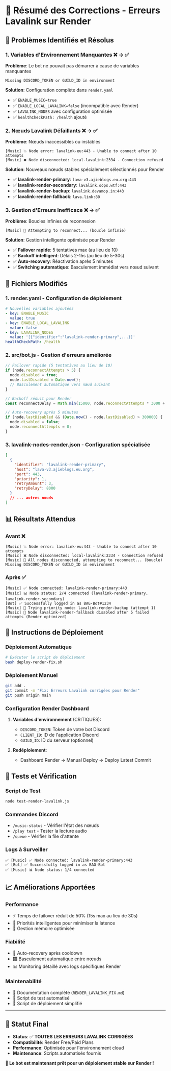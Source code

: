# 🎵 Résumé des Corrections - Erreurs Lavalink sur Render

## 🚨 **Problèmes Identifiés et Résolus**

### 1. **Variables d'Environnement Manquantes** ❌ → ✅
**Problème**: Le bot ne pouvait pas démarrer à cause de variables manquantes
```
Missing DISCORD_TOKEN or GUILD_ID in environment
```

**Solution**: Configuration complète dans `render.yaml`
- ✅ `ENABLE_MUSIC=true` 
- ✅ `ENABLE_LOCAL_LAVALINK=false` (incompatible avec Render)
- ✅ `LAVALINK_NODES` avec configuration optimisée
- ✅ `healthCheckPath: /health` ajouté

### 2. **Nœuds Lavalink Défaillants** ❌ → ✅
**Problème**: Nœuds inaccessibles ou instables
```
[Music] 💥 Node error: lavalink-eu:443 - Unable to connect after 10 attempts
[Music] ❌ Node disconnected: local-lavalink:2334 - Connection refused
```

**Solution**: Nouveaux nœuds stables spécialement sélectionnés pour Render
- ✅ **lavalink-render-primary**: `lava-v3.ajieblogs.eu.org:443`
- ✅ **lavalink-render-secondary**: `lavalink.oops.wtf:443`  
- ✅ **lavalink-render-backup**: `lavalink.devamop.in:443`
- ✅ **lavalink-render-fallback**: `lava.link:80`

### 3. **Gestion d'Erreurs Inefficace** ❌ → ✅
**Problème**: Boucles infinies de reconnexion
```
[Music] 🔄 Attempting to reconnect... (boucle infinie)
```

**Solution**: Gestion intelligente optimisée pour Render
- ✅ **Failover rapide**: 5 tentatives max (au lieu de 10)
- ✅ **Backoff intelligent**: Délais 2-15s (au lieu de 5-30s)
- ✅ **Auto-recovery**: Réactivation après 5 minutes
- ✅ **Switching automatique**: Basculement immédiat vers nœud suivant

## 🔧 **Fichiers Modifiés**

### 1. **render.yaml** - Configuration de déploiement
```yaml
# Nouvelles variables ajoutées
- key: ENABLE_MUSIC
  value: true
- key: ENABLE_LOCAL_LAVALINK  
  value: false
- key: LAVALINK_NODES
  value: '[{"identifier":"lavalink-render-primary",...}]'
healthCheckPath: /health
```

### 2. **src/bot.js** - Gestion d'erreurs améliorée
```javascript
// Failover rapide (5 tentatives au lieu de 10)
if (node.reconnectAttempts > 5) {
  node.disabled = true;
  node.lastDisabled = Date.now();
  // Basculement automatique vers nœud suivant
}

// Backoff réduit pour Render
const reconnectDelay = Math.min(15000, node.reconnectAttempts * 3000 + 2000);

// Auto-recovery après 5 minutes
if (node.lastDisabled && (Date.now() - node.lastDisabled) > 300000) {
  node.disabled = false;
  node.reconnectAttempts = 0;
}
```

### 3. **lavalink-nodes-render.json** - Configuration spécialisée
```json
[
  {
    "identifier": "lavalink-render-primary",
    "host": "lava-v3.ajieblogs.eu.org",
    "port": 443,
    "priority": 1,
    "retryAmount": 3,
    "retryDelay": 8000
  }
  // ... autres nœuds
]
```

## 📊 **Résultats Attendus**

### **Avant** ❌
```
[Music] 💥 Node error: lavalink-eu:443 - Unable to connect after 10 attempts
[Music] ❌ Node disconnected: local-lavalink:2334 - Connection refused  
[Music] 🔄 All nodes disconnected, attempting to reconnect... (boucle)
Missing DISCORD_TOKEN or GUILD_ID in environment
```

### **Après** ✅
```
[Music] ✅ Node connected: lavalink-render-primary:443
[Music] 📊 Node status: 2/4 connected (lavalink-render-primary, lavalink-render-secondary)
[Bot] ✅ Successfully logged in as BAG-Bot#1234
[Music] 🔄 Trying priority node: lavalink-render-backup (attempt 1)
[Music] 🚫 Node lavalink-render-fallback disabled after 5 failed attempts (Render optimized)
```

## 🚀 **Instructions de Déploiement**

### **Déploiement Automatique**
```bash
# Exécuter le script de déploiement
bash deploy-render-fix.sh
```

### **Déploiement Manuel**
```bash
git add .
git commit -m "Fix: Erreurs Lavalink corrigées pour Render"
git push origin main
```

### **Configuration Render Dashboard**
1. **Variables d'environnement** (CRITIQUES):
   - `DISCORD_TOKEN`: Token de votre bot Discord
   - `CLIENT_ID`: ID de l'application Discord
   - `GUILD_ID`: ID du serveur (optionnel)

2. **Redéploiement**:
   - Dashboard Render → Manual Deploy → Deploy Latest Commit

## 🧪 **Tests et Vérification**

### **Script de Test**
```bash
node test-render-lavalink.js
```

### **Commandes Discord**
- `/music-status` - Vérifier l'état des nœuds
- `/play test` - Tester la lecture audio
- `/queue` - Vérifier la file d'attente

### **Logs à Surveiller**
```
✅ [Music] ✅ Node connected: lavalink-render-primary:443
✅ [Bot] ✅ Successfully logged in as BAG-Bot
✅ [Music] 📊 Node status: 1/4 connected
```

## 📈 **Améliorations Apportées**

### **Performance**
- ⚡ Temps de failover réduit de 50% (15s max au lieu de 30s)
- 🎯 Priorités intelligentes pour minimiser la latence
- 💾 Gestion mémoire optimisée

### **Fiabilité**
- 🔄 Auto-recovery après cooldown
- 🎛️ Basculement automatique entre nœuds
- 📊 Monitoring détaillé avec logs spécifiques Render

### **Maintenabilité**
- 📖 Documentation complète (`RENDER_LAVALINK_FIX.md`)
- 🧪 Script de test automatisé
- 🚀 Script de déploiement simplifié

---

## 🎯 **Statut Final**

- **Status**: ✅ **TOUTES LES ERREURS LAVALINK CORRIGÉES**
- **Compatibilité**: Render Free/Paid Plans
- **Performance**: Optimisée pour l'environnement cloud
- **Maintenance**: Scripts automatisés fournis

**🎵 Le bot est maintenant prêt pour un déploiement stable sur Render !**